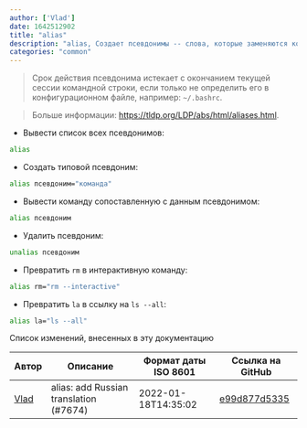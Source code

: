 ```yaml
---
author: ['Vlad']
date: 1642512902
title: "alias"
description: "alias, Создает псевдонимы -- слова, которые заменяются командой."
categories: "common"
---
```

> Срок действия псевдонима истекает с окончанием текущей сессии командной строки, если только не определить его в конфигурационном файле, например: `~/.bashrc`.

> Больше информации: <https://tldp.org/LDP/abs/html/aliases.html>.

- Вывести список всех псевдонимов:

```bash
alias
```

- Создать типовой псевдоним:

```bash
alias псевдоним="команда"
```

- Вывести команду сопоставленную с данным псевдонимом:

```bash
alias псевдоним
```

- Удалить псевдоним:

```bash
unalias псевдоним
```

- Превратить `rm` в интерактивную команду:

```bash
alias rm="rm --interactive"
```

- Превратить `la` в ссылку на `ls --all`:

```bash
alias la="ls --all"
```
Список изменений, внесенных в эту документацию


Автор | Описание | Формат даты ISO 8601 | Ссылка на GitHub
------|-----|-----|-----
[Vlad](mailto:dremdem@gmail.com) | alias: add Russian translation (#7674) | 2022-01-18T14:35:02 | [e99d877d5335](https://github.com/tldr-pages/tldr/commit/e99d877d5335e72641c4c83694a377d02a9c81d7)

